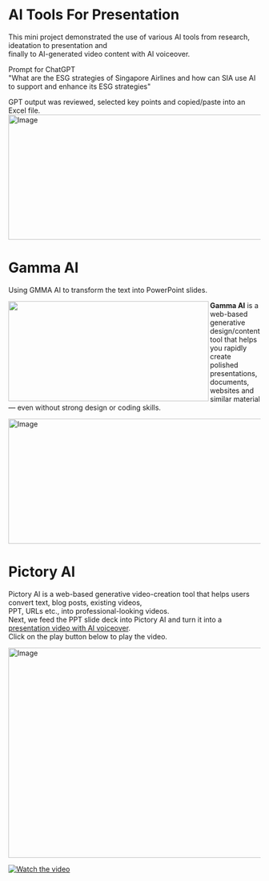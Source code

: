 # AI Tools For Presentation  

This mini project demonstrated the use of various AI tools from research, ideatation to presentation and  
finally to AI-generated video content with AI voiceover.  

Prompt for ChatGPT  
"What are the ESG strategies of Singapore Airlines and how can SIA use AI to support and enhance its ESG strategies"  

GPT output was reviewed, selected key points and copied/paste into an Excel file.  
<img width="600" height="250" alt="Image" src="https://github.com/user-attachments/assets/81a11833-5381-4db0-868d-b844129cb924" />  

# Gamma AI  
Using GMMA AI to transform the text into PowerPoint slides.   

<p>
  <img align="left" width="400" height="200" src="https://github.com/user-attachments/assets/e4c4936f-628b-4ec9-90a4-6b064f8d1014" />
  <strong>Gamma AI</strong> is a web-based generative design/content tool 
  that helps you rapidly create polished presentations, documents, websites and similar material — even without strong design or coding skills.
</p>


<img width="600" height="250" alt="Image" src="https://github.com/user-attachments/assets/b1fcaa80-4b5f-40de-b8e6-eb0230e8cead" />

# Pictory AI  
Pictory AI is a web-based generative video-creation tool that helps users convert text, blog posts, existing videos,  
PPT, URLs etc., into professional-looking videos.  
Next, we feed the PPT slide deck into Pictory AI and turn it into a [presentation video with AI voiceover](https://video.pictory.ai/v2/preview/20251025052709770411af6c48fe24a6da8bf21284bfcab30?el=app_video_share).  
Click on the play button below to play the video.

[<img width="600" height="420" alt="Image" src="https://github.com/user-attachments/assets/3151205e-988e-42ce-bb6d-0bd7b559fdea" />](https://video.pictory.ai/v2/preview/20251025052709770411af6c48fe24a6da8bf21284bfcab30)

<a href="https://video.pictory.ai/embed/20251025052709770411af6c48fe24a6da8bf21284bfcab30/20251025073739649QtIFFMDxDRBaaKd" target="_blank" rel="noopener">
  <img src="/assets/pictory-poster.jpg" alt="Watch the video" style="max-width:100%; height:auto;">
</a>

